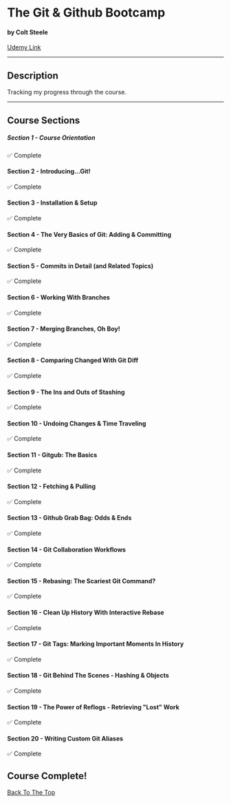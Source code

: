 # The Git & Github Bootcamp

#### by Colt Steele

[Udemy Link](https://www.udemy.com/course/git-and-github-bootcamp/)

---

## Description

Tracking my progress through the course.

---

## Course Sections

##### Section 1 - Course Orientation

✅ Complete

#### Section 2 - Introducing...Git!

✅ Complete

#### Section 3 - Installation & Setup

✅ Complete

#### Section 4 - The Very Basics of Git: Adding & Committing

✅ Complete

#### Section 5 - Commits in Detail (and Related Topics)

✅ Complete

#### Section 6 - Working With Branches

✅ Complete

#### Section 7 - Merging Branches, Oh Boy!

✅ Complete

#### Section 8 - Comparing Changed With Git Diff

✅ Complete

#### Section 9 - The Ins and Outs of Stashing

✅ Complete

#### Section 10 - Undoing Changes & Time Traveling

✅ Complete

#### Section 11 - Gitgub: The Basics

✅ Complete

#### Section 12 - Fetching & Pulling

✅ Complete

#### Section 13 - Github Grab Bag: Odds & Ends

✅ Complete

#### Section 14 - Git Collaboration Workflows

✅ Complete

#### Section 15 - Rebasing: The Scariest Git Command?

✅ Complete

#### Section 16 - Clean Up History With Interactive Rebase

✅ Complete

#### Section 17 - Git Tags: Marking Important Moments In History

✅ Complete

#### Section 18 - Git Behind The Scenes - Hashing & Objects

✅ Complete

#### Section 19 - The Power of Reflogs - Retrieving "Lost" Work

✅ Complete

#### Section 20 - Writing Custom Git Aliases

✅ Complete

## Course Complete!

[Back To The Top](#the-git-&-github-bootcamp)
